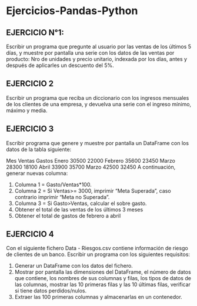 # Ejercicios-Pandas-Python

## EJERCICIO N°1:


Escribir un programa que pregunte al usuario por las ventas de los últimos 5 días, y muestre por pantalla una serie con los datos de las ventas por producto: Nro de unidades y precio unitario, indexada por los días, antes y después de aplicarles un descuento del 5%.

## EJERCICIO 2


Escribir un programa que reciba un diccionario con los ingresos mensuales de los clientes de una empresa, y devuelva una serie con el ingreso mínimo, máximo y media.

## EJERCICIO 3


Escribir programa que genere y muestre por pantalla un DataFrame con los datos de la tabla siguiente:


Mes	Ventas	Gastos
Enero	30500	22000
Febrero	35600	23450
Marzo	28300	18100
Abril	33900	35700
Marzo	42500	32450
A continuación, generar nuevas columna:
1.	Columna 1 =  Gasto/Ventas*100.
2.	Columna 2 =  Si Ventas>= 3000, imprimir “Meta Superada”, caso contrario imprimir “Meta no Superada”.
3.	Columna 3 =  Si Gasto>Ventas, calcular el sobre gasto.
4.	Obtener el total de las ventas de los últimos 3 meses
5.	Obtener el total de gastos de febrero a abril



## EJERCICIO 4


Con el siguiente fichero Data - Riesgos.csv contiene información de riesgo de clientes de un banco. Escribir un programa con los siguientes requisitos:
1.	Generar un DataFrame con los datos del fichero.
2.	Mostrar por pantalla las dimensiones del DataFrame, el número de datos que contiene, los nombres de sus columnas y filas, los tipos de datos de las columnas, mostrar las 10 primeras filas y las 10 últimas filas, verificar si tiene datos perdidos/nulos.
3.	Extraer las 100 primeras columnas y almacenarlas en un contenedor.
